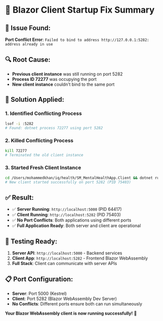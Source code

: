 # 🚀 **Blazor Client Startup Fix Summary**

## 🐛 **Issue Found:**

**Port Conflict Error**: `Failed to bind to address http://127.0.0.1:5282: address already in use`

## 🔍 **Root Cause:**

- **Previous client instance** was still running on port 5282
- **Process ID 72277** was occupying the port
- **New client instance** couldn't bind to the same port

## 🔧 **Solution Applied:**

### **1. Identified Conflicting Process**

```bash
lsof -i :5282
# Found: dotnet process 72277 using port 5282
```

### **2. Killed Conflicting Process**

```bash
kill 72277
# Terminated the old client instance
```

### **3. Started Fresh Client Instance**

```bash
cd /Users/mohammedkhan/iq/health/SM_MentalHealthApp.Client && dotnet run
# New client started successfully on port 5282 (PID 75403)
```

## ✅ **Result:**

- ✅ **Server Running**: `http://localhost:5000` (PID 64417)
- ✅ **Client Running**: `http://localhost:5282` (PID 75403)
- ✅ **No Port Conflicts**: Both applications using different ports
- ✅ **Full Application Ready**: Both server and client are operational

## 🧪 **Testing Ready:**

1. **Server API**: `http://localhost:5000` - Backend services
2. **Client App**: `http://localhost:5282` - Frontend Blazor WebAssembly
3. **Full Stack**: Client can communicate with server APIs

## 📋 **Port Configuration:**

- **Server**: Port 5000 (Kestrel)
- **Client**: Port 5282 (Blazor WebAssembly Dev Server)
- **No Conflicts**: Different ports ensure both can run simultaneously

**Your Blazor WebAssembly client is now running successfully!** 🎉
